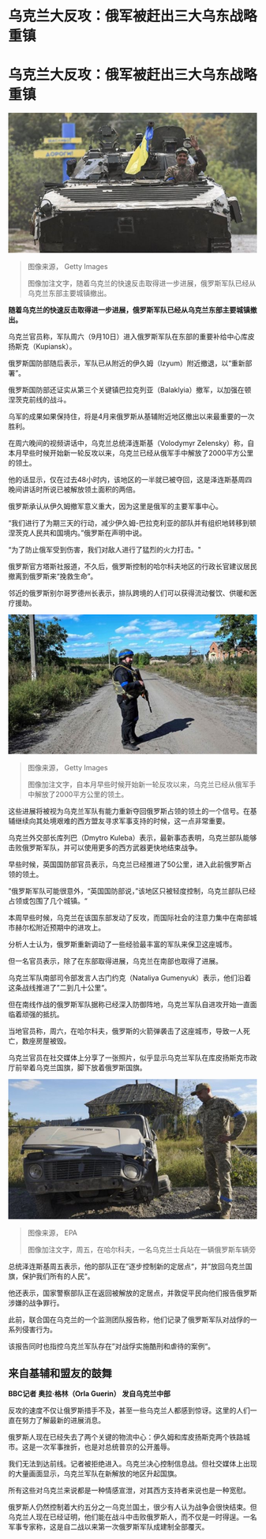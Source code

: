 # 乌克兰大反攻：俄军被赶出三大乌东战略重镇

#  乌克兰大反攻：俄军被赶出三大乌东战略重镇


![乌克兰坦克](_126663674_gettyimages-1243044957.jpg)

> 图像来源，  Getty Images
>
> 图像加注文字，随着乌克兰的快速反击取得进一步进展，俄罗斯军队已经从乌克兰东部主要城镇撤出。

**随着乌克兰的快速反击取得进一步进展，俄罗斯军队已经从乌克兰东部主要城镇撤出。**

乌克兰官员称，军队周六（9月10日）进入俄罗斯军队在东部的重要补给中心库皮扬斯克（Kupiansk）。

俄罗斯国防部随后表示，军队已从附近的伊久姆（Izyum）附近撤退，以“重新部署”。

俄罗斯国防部还证实从第三个关键镇巴拉克列亚（Balaklyia）撤军，以加强在顿涅茨克前线的战斗。

乌军的成果如果保持住，将是4月来俄罗斯从基辅附近地区撤出以来最重要的一次胜利。

在周六晚间的视频讲话中，乌克兰总统泽连斯基（Volodymyr Zelensky）称，自本月早些时候开始新一轮反攻以来，乌克兰已经从俄军手中解放了2000平方公里的领土。

他的话显示，仅在过去48小时内，该地区的一半就已被夺回，这是泽连斯基周四晚间讲话时所说已被解放领土面积的两倍。

俄罗斯承认从伊久姆撤军意义重大，因为这里是俄军的主要军事中心。

“我们进行了为期三天的行动，减少伊久姆-巴拉克利亚的部队并有组织地转移到顿涅茨克人民共和国境内。”俄罗斯在声明中说。

“为了防止俄军受到伤害，我们对敌人进行了猛烈的火力打击。"

俄罗斯官方塔斯社报道，不久后，俄罗斯控制的哈尔科夫地区的行政长官建议居民撤离到俄罗斯来“挽救生命”。

邻近的俄罗斯别尔哥罗德州长表示，排队跨境的人们可以获得流动餐饮、供暖和医疗援助。

![一名乌克兰士兵](_126663676_gettyimages-1243074222.jpg)

> 图像来源，  Getty Images
>
> 图像加注文字，自本月早些时候开始新一轮反攻以来，乌克兰已经从俄军手中解放了2000平方公里的领土。

这些进展将被视为乌克兰军队有能力重新夺回俄罗斯占领的领土的一个信号。在基辅继续向其处境艰难的西方盟友寻求军事支持的时候，这一点非常重要。

乌克兰外交部长库列巴（Dmytro Kuleba）表示，最新事态表明，乌克兰部队能够击败俄罗斯军队，并可以使用更多的西方武器更快地结束战争。

早些时候，英国国防部官员表示，乌克兰已经推进了50公里，进入此前俄罗斯占领的领土。

”俄罗斯军队可能很意外，“英国国防部说，”该地区只被轻度控制，乌克兰部队已经占领或包围了几个城镇。“

本周早些时候，乌克兰在该国东部发动了反攻，而国际社会的注意力集中在南部城市赫尔松附近预期中的进攻上。

分析人士认为，俄罗斯重新调动了一些经验最丰富的军队来保卫这座城市。

但一名官员表示，除了在东部取得进展，乌克兰在南部也取得了进展。

乌克兰军队南部司令部发言人古门约克（Nataliya Gumenyuk）表示，他们沿着这条战线推进了”二到几十公里“。

但在南线作战的俄罗斯军队据称已经深入防御阵地，乌克兰军队自进攻开始一直面临着顽强的抵抗。

当地官员称，周六，在哈尔科夫，俄罗斯的火箭弹袭击了这座城市，导致一人死亡，数座房屋被毁。

乌克兰官员在社交媒体上分享了一张照片，似乎显示乌克兰军队在库皮扬斯克市政厅前举着乌克兰国旗，脚下放着俄罗斯国旗。

![哈尔科夫，一名乌克兰士兵](_126666354_hi078625615.jpg)

> 图像来源，  EPA
>
> 图像加注文字，周五，在哈尔科夫，一名乌克兰士兵站在一辆俄罗斯车辆旁

总统泽连斯基周五表示，他的部队正在”逐步控制新的定居点“，并”放回乌克兰国旗，保护我们所有的人民“。

他还表示，国家警察部队正在返回被解放的定居点，并敦促平民向他们报告俄罗斯涉嫌的战争罪行。

此前，联合国在乌克兰的一个监测团队报告称，他们记录了俄罗斯军队对战俘的一系列侵害行为。

该报告同时也指控乌克兰军队存在”对战俘实施酷刑和虐待的案例“。

##  来自基辅和盟友的鼓舞

**BBC记者** **奥拉·格林（Orla Guerin） 发自乌克兰中部**

反攻的速度不仅让俄罗斯措手不及，甚至一些乌克兰人都感到惊讶。这里的人们一直在努力了解最新的进展消息。

俄罗斯人现在已经失去了两个关键的物流中心：伊久姆和库皮扬斯克两个铁路城市。这是一次军事挫折，也是对总统普京的公开羞辱。

我们无法到达前线。记者被拒绝进入。乌克兰决心控制信息战。但社交媒体上出现的大量画面显示，乌克兰军队在新解放的地区升起国旗。

所有这些对乌克兰来说都是一种情感宣泄，对其西方支持者来说也是一种宽慰。

俄罗斯人仍然控制着大约五分之一乌克兰国土，很少有人认为战争会很快结束。但乌克兰人现在已经证明，他们能在战斗中击败俄罗斯人，而不仅是一时得逞。一名军事专家称，这是自二战以来第一次俄罗斯军队成建制全部覆灭。


